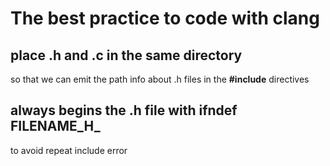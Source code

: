 The best practice to code with clang
====================================

place .h and .c in the same directory
-------------------------------------

so that we can emit the path info about .h files in the **#include** directives

always begins the .h file with ifndef FILENAME_H_
-------------------------------------------------

to avoid repeat include error
